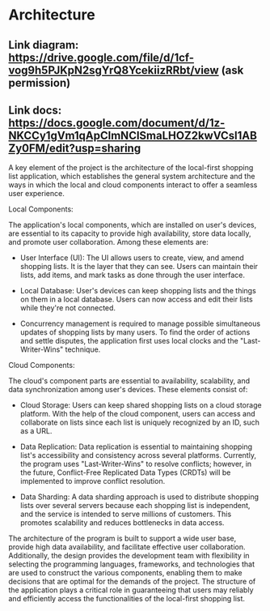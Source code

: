 # Architecture

## Link diagram: https://drive.google.com/file/d/1cf-vog9h5PJKpN2sgYrQ8YcekiizRRbt/view (ask permission)

## Link docs: https://docs.google.com/document/d/1z-NKCCy1gVm1qApClmNClSmaLHOZ2kwVCsl1ABZy0FM/edit?usp=sharing

A key element of the project is the architecture of the local-first shopping list application, which establishes the general system architecture and the ways in which the local and cloud components interact to offer a seamless user experience.

Local Components:

The application's local components, which are installed on user's devices, are essential to its capacity to provide high availability, store data locally, and promote user collaboration. Among these elements are:

* User Interface (UI): The UI allows users to create, view, and amend shopping lists. It is the layer that they can see. Users can maintain their lists, add items, and mark tasks as done through the user interface.

* Local Database: User's devices can keep shopping lists and the things on them in a local database. Users can now access and edit their lists while they're not connected.

* Concurrency management is required to manage possible simultaneous updates of shopping lists by many users. To find the order of actions and settle disputes, the application first uses local clocks and the "Last-Writer-Wins" technique.

Cloud Components:

The cloud's component parts are essential to availability, scalability, and data synchronization among user's devices. These elements consist of:

* Cloud Storage: Users can keep shared shopping lists on a cloud storage platform. With the help of the cloud component, users can access and collaborate on lists since each list is uniquely recognized by an ID, such as a URL.

* Data Replication: Data replication is essential to maintaining shopping list's accessibility and consistency across several platforms. Currently, the program uses "Last-Writer-Wins" to resolve conflicts; however, in the future, Conflict-Free Replicated Data Types (CRDTs) will be implemented to improve conflict resolution.

* Data Sharding: A data sharding approach is used to distribute shopping lists over several servers because each shopping list is independent, and the service is intended to serve millions of customers. This promotes scalability and reduces bottlenecks in data access.

The architecture of the program is built to support a wide user base, provide high data availability, and facilitate effective user collaboration. Additionally, the design provides the development team with flexibility in selecting the programming languages, frameworks, and technologies that are used to construct the various components, enabling them to make decisions that are optimal for the demands of the project. The structure of the application plays a critical role in guaranteeing that users may reliably and efficiently access the functionalities of the local-first shopping list.

